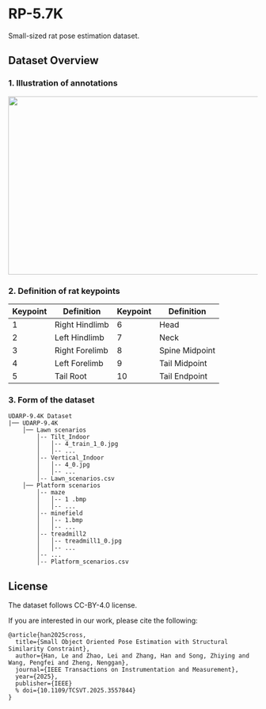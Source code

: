 # RP-5.7K
Small-sized rat pose estimation dataset.

## Dataset Overview
### 1. Illustration of annotations
<p align="center">
<img src="github/dataset.jpg" width="940" height='360'>
</p>

### 2. Definition of rat keypoints

| Keypoint | Definition             | Keypoint | Definition             |
|----------|------------------------|----------|------------------------|
| 1        | Right Hindlimb         | 6        | Head                   |
| 2        | Left Hindlimb          | 7        | Neck                   |
| 3        | Right Forelimb         | 8        | Spine Midpoint         |
| 4        | Left Forelimb          | 9        | Tail Midpoint          |
| 5        | Tail Root              | 10       | Tail Endpoint          | 

### 3. Form of the dataset
```text
UDARP-9.4K Dataset
|── UDARP-9.4K
    │── Lawn scenarios
        │-- Tilt_Indoor
        │   │-- 4_train_1_0.jpg
        │   │-- ...
        │-- Vertical_Indoor
        │   │-- 4_0.jpg
        │   │-- ...
        │-- Lawn_scenarios.csv
    │── Platform scenarios
        │-- maze
        │   │-- 1 .bmp
        │   │-- ...
        │-- minefield
        │   │-- 1.bmp
        │   │-- ...
        │-- treadmill2
        │   │-- treadmill1_0.jpg
        │   │-- ...
        │-- ...
        │-- Platform_scenarios.csv
```

## License
The dataset follows CC-BY-4.0 license.

If you are interested in our work, please cite the following:

```
@article{han2025cross,
  title={Small Object Oriented Pose Estimation with Structural Similarity Constraint},
  author={Han, Le and Zhao, Lei and Zhang, Han and Song, Zhiying and Wang, Pengfei and Zheng, Nenggan},
  journal={IEEE Transactions on Instrumentation and Measurement},
  year={2025},
  publisher={IEEE}
  % doi={10.1109/TCSVT.2025.3557844}
}
```
